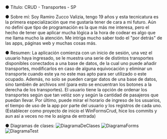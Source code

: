 ● Título: CRUD - Transportes - SP

● Sobre mí: Soy Ramiro Zucco Valizia, tengo 19 años y esta tecnicatura es la primera especialización que me gustaría tener de cara a mi futuro. Aún no definí que tipo de programación es la que más me interesa, pero el hecho de tener que aplicar mucha lógica a la hora de codear es algo que me llama mucho la atención. Me intriga mucho saber todo el "por detrás" de las apps, páginas web y muchas cosas más. 

● Resumen: La aplicación comienza con un inicio de sesión, una vez el usuario haya ingresado, se le muestra una serie de distintos transportes disponibles conectados a una base de datos, de la cual uno puede añadir transportes, modificarlos en caso de alguna equivocación y eliminar un transporte cuando este ya no este mas apto para ser utilizado o este ocupado. Además, no solo se pueden cargar datos de una base de datos, sino también de archivos xml (para esto se encuentran los botones a la derecha de los transportes). El usuario tiene la opción de ordenar los transportes según que tan velóz son y según la cantidad de pasajeros que puedan llevar. Por último, puede mirar el horario de ingreso de los usuarios, el tiempo de uso de la app por parte del usuario y los registros de cada uno. (Establecer como proyecto de inicio el WinFormsCrud, hice los commits y aun así a veces no me lo asigna de entrada)

● Diagramas de clases: 
![DiagramaDeClases](https://github.com/RamiroZucco/Zucco.Ramiro.SegundoParcial./assets/108536000/7d6a9276-bd8b-46a7-b3cc-4b6d1ea8335a)
![DiagramaForms](https://github.com/RamiroZucco/Zucco.Ramiro.SegundoParcial./assets/108536000/8ce0877e-cc19-41ae-84c2-cb97ecf18b6e)
![DiagramaTest](https://github.com/RamiroZucco/Zucco.Ramiro.SegundoParcial./assets/108536000/9b079a35-44f7-4d1b-9fbd-df6cb8d1c1c8)
